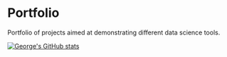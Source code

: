 # Portfolio
Portfolio of projects aimed at demonstrating different data science tools.


[![George's GitHub stats](https://github-readme-stats.vercel.app/api?username=georgepurtell)](https://github.com/anuraghazra/github-readme-stats&theme=dark)
